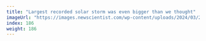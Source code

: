 ```yaml
---
title: "Largest recorded solar storm was even bigger than we thought"
imageUrl: "https://images.newscientist.com/wp-content/uploads/2024/03/21125028/SEI_196726839.jpg?width=788"
index: 186
weight: 186
---
```

